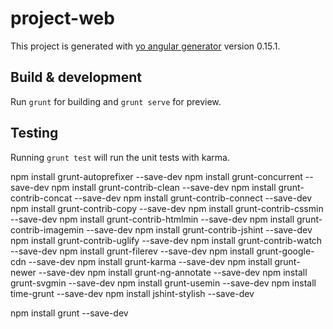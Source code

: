 # project-web

This project is generated with [yo angular generator](https://github.com/yeoman/generator-angular)
version 0.15.1.

## Build & development

Run `grunt` for building and `grunt serve` for preview.

## Testing

Running `grunt test` will run the unit tests with karma.

npm install grunt-autoprefixer --save-dev
npm install grunt-concurrent --save-dev
npm install grunt-contrib-clean --save-dev
npm install grunt-contrib-concat --save-dev
npm install grunt-contrib-connect --save-dev
npm install grunt-contrib-copy --save-dev
npm install grunt-contrib-cssmin --save-dev
npm install grunt-contrib-htmlmin --save-dev
npm install grunt-contrib-imagemin --save-dev
npm install grunt-contrib-jshint --save-dev
npm install grunt-contrib-uglify --save-dev
npm install grunt-contrib-watch --save-dev
npm install grunt-filerev --save-dev
npm install grunt-google-cdn --save-dev
npm install grunt-karma --save-dev
npm install grunt-newer --save-dev
npm install grunt-ng-annotate --save-dev
npm install grunt-svgmin --save-dev
npm install grunt-usemin --save-dev
npm install time-grunt --save-dev
npm install jshint-stylish --save-dev

npm install grunt --save-dev

